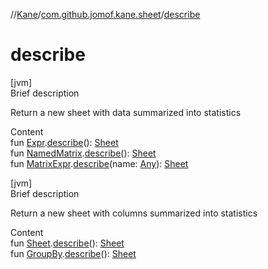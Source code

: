 //[Kane](../index.md)/[com.github.jomof.kane.sheet](index.md)/[describe](describe.md)



# describe  
[jvm]  
Brief description  


Return a new sheet with data summarized into statistics

  
Content  
fun [Expr](../com.github.jomof.kane/-expr/index.md).[describe](describe.md)(): [Sheet](-sheet/index.md)  
fun [NamedMatrix](../com.github.jomof.kane/-named-matrix/index.md).[describe](describe.md)(): [Sheet](-sheet/index.md)  
fun [MatrixExpr](../com.github.jomof.kane/-matrix-expr/index.md).[describe](describe.md)(name: [Any](https://kotlinlang.org/api/latest/jvm/stdlib/kotlin/-any/index.html)): [Sheet](-sheet/index.md)  


[jvm]  
Brief description  


Return a new sheet with columns summarized into statistics

  
Content  
fun [Sheet](-sheet/index.md).[describe](describe.md)(): [Sheet](-sheet/index.md)  
fun [GroupBy](-group-by/index.md).[describe](describe.md)(): [Sheet](-sheet/index.md)  



